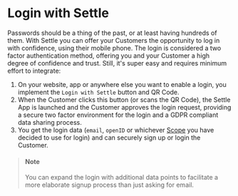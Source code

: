 # Login with Settle

Passwords should be a thing of the past, or at least having hundreds of them. With Settle you can offer your Customers the opportunity to log in with confidence, using their mobile phone. The login is considered a two factor authentication method, offering you and your Customer a high degree of confidence and trust. Still, it's super easy and requires minimum effort to integrate:

1. On your website, app or anywhere else you want to enable a login, you implement the `Login with Settle` button and QR Code.
2. When the Customer clicks this button (or scans the QR Code), the Settle App is launched and the Customer approves the login request, providing a secure two factor environment for the login and a GDPR compliant data sharing process.
3. You get the login data (`email`, `openID` or whichever [Scope](../merchant-api/c2NoOjU2Mjk2Nw-scope) you have decided to use for login) and can securely sign up or login the Customer.

> #### Note
>
> You can expand the login with additional data points to facilitate a more elaborate signup process than just asking for email.